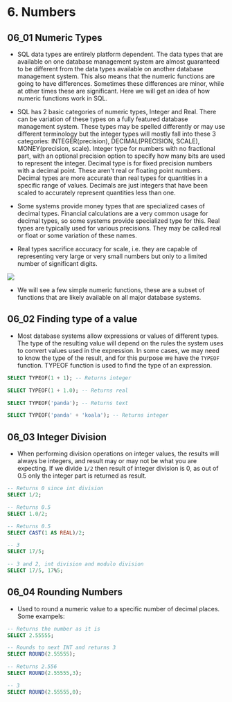 # 6. Numbers

## 06_01 Numeric Types

- SQL data types are entirely platform dependent. The data types that are available on one database management system are almost guaranteed to be different from the data types available on another database management system. This also means that the numeric functions are going to have differences. Sometimes these differences are minor, while at other times these are significant. Here we will get an idea of how numeric functions work in SQL.

- SQL has 2 basic categories of numeric types, Integer and Real. There can be variation of these types on a fully featured database management system. These types may be spelled differently or may use different terminology but the integer types will mostly fall into these 3 categories: INTEGER(precision), DECIMAL(PRECISION, SCALE), MONEY(precision, scale). Integer type for numbers with no fractional part, with an optional precision option to specify how many bits are used to represent the integer. Decimal type is for fixed precision numbers with a decimal point. These aren't real or floating point numbers. Decimal types are more accurate than real types for quantities in a specific range of values. Decimals are just integers that have been scaled to accurately represent quantities less than one.

- Some systems provide money types that are specialized cases of decimal types. Financial calculations are a very common usage for decimal types, so some systems provide specialized type for this. Real types are typically used for various precisions. They may be called real or float or some variation of these names.

- Real types sacrifice accuracy for scale, i.e. they are capable of representing very large or very small numbers but only to a limited number of significant digits.

![](https://i.imgur.com/9l3CCMd.png)

- We will see a few simple numeric functions, these are a subset of functions that are likely available on all major database systems.

## 06_02 Finding type of a value

- Most database systems allow expressions or values of different types. The type of the resulting value will depend on the rules the system uses to convert values used in the expression. In some cases, we may need to know the type of the result, and for this purpose we have the `TYPEOF` function. TYPEOF function is used to find the type of an expression.

```SQL
SELECT TYPEOF(1 + 1); -- Returns integer

SELECT TYPEOF(1 + 1.0); -- Returns real

SELECT TYPEOF('panda'); -- Returns text

SELECT TYPEOF('panda' + 'koala'); -- Returns integer
```

## 06_03 Integer Division

- When performing division operations on integer values, the results will always be integers, and result may or may not be what you are expecting. If we divide `1/2` then result of integer division is 0, as out of 0.5 only the integer part is returned as result.

```SQL
-- Returns 0 since int division
SELECT 1/2;

-- Returns 0.5
SELECT 1.0/2;

-- Returns 0.5
SELECT CAST(1 AS REAL)/2;

-- 3
SELECT 17/5;

-- 3 and 2, int division and modulo division
SELECT 17/5, 17%5;
```

## 06_04 Rounding Numbers

- Used to round a numeric value to a specific number of decimal places. Some exampels:

```SQL
-- Returns the number as it is
SELECT 2.55555;

-- Rounds to next INT and returns 3
SELECT ROUND(2.55555);

-- Returns 2.556
SELECT ROUND(2.55555,3);

-- 3
SELECT ROUND(2.55555,0);
```
